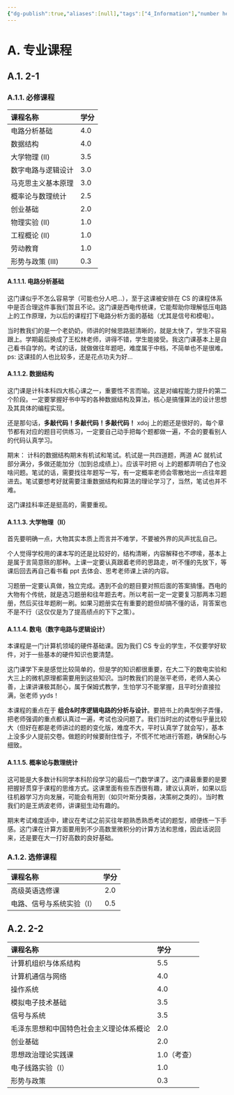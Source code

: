 ```yaml
---
{"dg-publish":true,"aliases":[null],"tags":["4_Information"],"number headings":"auto, first-level 1, max 6, A.1.","Created-Date":"2023-09-11 18:39:24","Modified-Date":"2024-04-18 11:52:38","permalink":"/000_Personnal/000_Plans/2023-2024 第一学期学习规划/","dgPassFrontmatter":true}
---
```





# A. 专业课程
## A.1. 2-1


### A.1.1. 必修课程

|  课程名称           |  学分    |
|:----------------|:-------|
| 电路分析基础          |    4.0 |
| 数据结构            |    4.0 |
|  大学物理 (II)      |  3.5   |
| 数字电路与逻辑设计       |    3.0 |
| 马克思主义基本原理       |    3.0 |
|  概率论与数理统计       |  2.5   |
| 创业基础            |    2.0 |
|  物理实验 (II)      |  1.0   |
| 工程概论&nbsp;(II)  |    1.0 |
| 劳动教育            |    1.0 |
| 形势与政策 (Ⅲ)        |    0.3 |  



#### A.1.1.1. 电路分析基础

这门课似乎不怎么容易学（可能也分人吧…），至于这课被安排在 CS 的课程体系中是否合理这件事我们暂且不论。这门课是西电传统课，它能帮助你理解低压电路上的工作原理，为以后的课程打下电路分析方面的基础（尤其是信号和模电）。

当时教我们的是一个老奶奶，师讲的时候思路挺清晰的，就是太快了，学生不容易跟上。学期最后换成了王松林老师，讲得不错，学生能接受。我这门课基本上是自己看书自学的。考试的话，就做做往年题吧，难度属于中档，不简单也不是很难。ps: 这课挂的人也比较多，还是花点功夫为好…


#### A.1.1.2. 数据结构

这门课是计科本科四大核心课之一，重要性不言而喻。这是对编程能力提升的第二个阶段。一定要掌握好书中写的各种数据结构及算法，核心是搞懂算法的设计思想及其具体的编程实现。

还是那句话，**多敲代码！多敲代码！多敲代码！**
xdoj 上的题还是很好的，每个章节都有对应的题目可供练习，一定要自己动手把每个题都做一遍，不会的要看别人的代码认真学习。

期末： 计科的数据结构期末有机试和笔试。机试是一共四道题，两道 AC 就机试部分满分，多做还能加分（加到总成绩上）。应该平时把 oj 上的题都弄明白了也没啥问题。笔试的话，需要找往年题写一写，有一定概率老师会零散地出一点往年题进去。笔试要想考好就需要注重数据结构和算法的理论学习了，当然，笔试也并不难。

这门课挂科率还是挺高的，需要重视。


#### A.1.1.3. 大学物理（Ⅱ）
首先要明确一点，大物其实本质上而言并不难学，不要被外界的风声扰乱自己。

个人觉得学校用的课本写的还是比较好的，结构清晰，内容解释也不啰嗦，基本上是属于言简意赅的那种。上课一定要认真跟着老师的思路走，听不懂的先放下，等课后回去再自己看书看 ppt 去体会、思考老师课上讲的内容。

习题册一定要认真做，独立完成。遇到不会的题目要对照后面的答案搞懂。西电的大物有个传统，就是选习题册和往年题去考。所以考前一定一定要复习那两本习题册，然后买往年题刷一刷。如果习题册实在有重要的题但却搞不懂的话，背答案也不是不行（这仅仅是为了提高绩点的下下之策）。



#### A.1.1.4. 数电（数字电路与逻辑设计）

本课程是一门计算机领域的硬件基础课。因为我们 CS 专业的学生，不仅要学好软件，对于一些基本的硬件知识也要清楚。

这门课学下来是感觉比较简单的，但是学的知识都很重要，在大二下的数电实验和大三上的微机原理都需要用到这些知识。当时教我们的是张平老师，老师人美心善，上课讲课极其耐心，属于保姆式教学，生怕学习不能掌握，且平时分直接拉满，张老师 yyds！

本课程的重点在于 **组合&时序逻辑电路的分析与设计**。要把书上的典型例子弄懂，把老师强调的重点都认真过一遍，考试也没问题了。我们当时出的试卷似乎量比较大（但好在都是老师讲过的题的变化版，难度不大，平时认真学了就会写），基本上没多少人提前交卷。做题的时候要耐住性子，不慌不忙地进行答题，确保耐心与细致。

#### A.1.1.5. 概率论与数理统计

这可能是大多数计科同学本科阶段学习的最后一门数学课了。这门课最重要的是要把握好贯穿于课程的思维方式。这课里面有些东西很有趣，建议认真听，如果以后往机器学习方向发展，可能会有用到（如贝叶斯分类器，决策树之类的）。当时教我们的是王炳波老师，讲课挺生动有趣的。

期末考试难度适中，建议在考试之前买往年题熟悉熟悉考试的题型，顺便练一下手感。这门课在计算方面要用到不少高数里微积分的计算方法和思维，因此话说回来，还是要在大一打好高数的良好基础。



### A.1.2. 选修课程


| 课程名称          | 学分  |
|:--------------|:---:|
| 高级英语选修课       | 2.0 |
| 电路、信号与系统实验（Ⅰ） | 0.5 |  



## A.2. 2-2


|  课程名称                                  |  学分      |
|:---------------------------------------|:---------|
| 计算机组织与体系结构                             |      5.5 |
| 计算机通信与网络                               |      4.0 |
| 操作系统                                   |      4.0 |
| 模拟电子技术基础                               |      3.5 |
| 信号与系统                                  |      3.5 |
|  毛泽东思想和中国特色社会主义理论体系概论                  |    2.0   |
| 创业基础                                   |      2.0 |
|  思想政治理论实践课                             |  1.0（考查） |
| 电子线路实验（Ⅰ）                              |      1.0 |
| 形势与政策                                  |      0.3 |  





